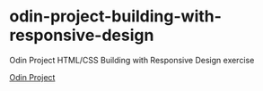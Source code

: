 # odin-project-building-with-responsive-design
Odin Project HTML/CSS Building with Responsive Design exercise

[Odin Project](https://theodinproject.com/courses/html-and-css/lessons/building-with-responsive-design)
